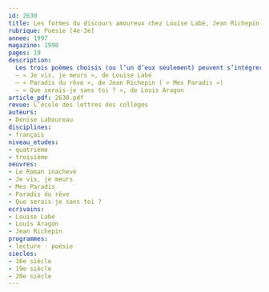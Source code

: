```yaml
---
id: 2630
title: Les formes du discours amoureux chez Louise Labé, Jean Richepin et Louis Aragon
rubrique: Poésie [4e-3e]
annee: 1997
magazine: 1998
pages: 19
description: 
  Les trois poèmes choisis (ou l’un d’eux seulement) peuvent s’intégrer dans différentes séquences : lecture d’une œuvre intégrale, étude d’un genre ou, comme le propose cet article, étude de la rhétorique du discours amoureux. Elle privilégie donc l’analyse des marques du discours (le choix énonciatif et ce qu’il révèle) et les procédés mis en œuvre.
  – « Je vis, je meurs », de Louise Labé
  – « Paradis du rêve », de Jean Richepin ( « Mes Paradis »)
  – « Que serais-je sans toi ? », de Louis Aragon
article_pdf: 2630.pdf
revue: L’école des lettres des collèges
auteurs:
- Denise Laboureau
disciplines:
- français
niveau_etudes:
- quatrième
- troisième
oeuvres:
- Le Roman inachevé
- Je vis, je meurs
- Mes Paradis
- Paradis du rêve
- Que serais-je sans toi ?
ecrivains:
- Louise Labé
- Louis Aragon
- Jean Richepin
programmes:
- lecture - poésie
siecles:
- 16e siècle
- 19e siècle
- 20e siècle
---
```

